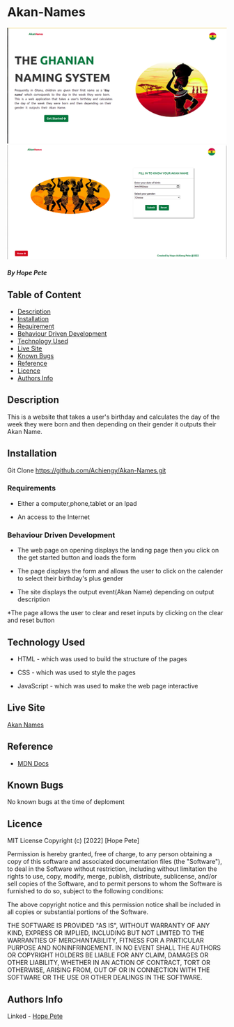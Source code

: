 # Akan-Names 
 
![landing](./Images/landing.png)
![generate](./Images/generate.png)


##### By Hope Pete 

## Table of Content

+ [Description](#description)
+ [Installation](#Installation)
+ [Requirement](#Requirement)
+ [Behaviour Driven Development](#Behaviour-Driven-Development)
+ [Technology Used](#technology-used)
+ [Live Site](#Live-site)
+ [Known Bugs](#known-bugs)
+ [Reference](#reference)
+ [Licence](#licence)
+ [Authors Info](#author-Info)

## Description
<p>This is  a website that takes a user's birthday and calculates the day of the week they were born and then depending on their gender it outputs their Akan Name.</p>

## Installation
Git Clone https://github.com/Achiengy/Akan-Names.git

### Requirements

* Either a computer,phone,tablet or an Ipad

* An access to the Internet

### Behaviour Driven Development
* The web page on opening displays the landing page then you click on the get started button and loads the form

*  The page displays the form and allows the user to click on the calender to select their birthday's  plus gender

* The site displays the output event(Akan Name) depending on output description

*The page allows the user to clear and reset inputs by clicking on the clear and reset button

## Technology Used
* HTML - which was used to build the structure of the pages

* CSS - which was used to style the pages

* JavaScript - which was used to make the web page interactive

## Live Site
<a href="https://achiengy.github.io/Akan-Names/">Akan Names</a>

## Reference
* <a href="https://developer.mozilla.org/en-US/">MDN Docs</a>

## Known Bugs
No known bugs at the time of deploment

## Licence
MIT License
Copyright (c) [2022] [Hope Pete]

Permission is hereby granted, free of charge, to any person obtaining a copy
of this software and associated documentation files (the "Software"), to deal
in the Software without restriction, including without limitation the rights
to use, copy, modify, merge, publish, distribute, sublicense, and/or sell
copies of the Software, and to permit persons to whom the Software is
furnished to do so, subject to the following conditions:

The above copyright notice and this permission notice shall be included in all
copies or substantial portions of the Software.

THE SOFTWARE IS PROVIDED "AS IS", WITHOUT WARRANTY OF ANY KIND, EXPRESS OR
IMPLIED, INCLUDING BUT NOT LIMITED TO THE WARRANTIES OF MERCHANTABILITY,
FITNESS FOR A PARTICULAR PURPOSE AND NONINFRINGEMENT. IN NO EVENT SHALL THE
AUTHORS OR COPYRIGHT HOLDERS BE LIABLE FOR ANY CLAIM, DAMAGES OR OTHER
LIABILITY, WHETHER IN AN ACTION OF CONTRACT, TORT OR OTHERWISE, ARISING FROM,
OUT OF OR IN CONNECTION WITH THE SOFTWARE OR THE USE OR OTHER DEALINGS IN THE
SOFTWARE.


## Authors Info

Linked - [Hope Pete](https://www.linkedin.com/public-profile/settings?trk=d_flagship3_profile_self_view_public_profile&lipi=urn%3Ali%3Apage%3Ad_flagship3_profile_self_edit_contact_info%3Bm11EDIJVSQu29ovQ2888fA%3D%3D)

